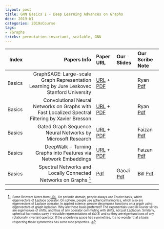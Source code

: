 ```yaml
---
layout: post
title: GNN Basics I - Deep Learning Advances on Graphs 
desc: 2019-W1
categories: 2019sCourse
tags:
- 7Graphs
tricks: permutation-invariant, scalable, GNN
---
```





| Index | Papers Info | Paper URL| Our Slides |Our Scribe Note |
| -----: | -------------------------------: | :----- | :----- | :----- | 
| Basics | GraphSAGE: Large-scale Graph Representation Learning  by Jure Leskovec Stanford University  |  [URL](http://www.ipam.ucla.edu/abstract/?tid=14555&pcode=DLT2018) + [PDF](https://papers.nips.cc/paper/6703-inductive-representation-learning-on-large-graphs.pdf) |  | Ryan [Pdf]() | 
| Basics  | Convolutional Neural Networks on Graphs with Fast Localized Spectral Filtering by Xavier Bresson  |  [URL](http://www.ipam.ucla.edu/abstract/?tid=14506&pcode=DLT2018) + [PDF](http://helper.ipam.ucla.edu/publications/dlt2018/dlt2018_14506.pdf) |  | Ryan [Pdf]() | 
| Basics| Gated Graph Sequence Neural Networks by Microsoft Research  |  [URL](https://www.youtube.com/watch?v=cWIeTMklzNg) + [PDF](https://arxiv.org/abs/1511.05493) |  | Faizan [Pdf]() |
| Basics | DeepWalk - Turning Graphs into Features via Network Embeddings  |  [URL](https://www.youtube.com/watch?v=aZNtHJwfIVg) + [PDF](http://www.perozzi.net/publications/14_kdd_deepwalk.pdf)|  | Faizan [Pdf]() | 
| Basics |   Spectral Networks and Locally Connected Networks on Graphs [^1] | [Pdf](https://arxiv.org/abs/1312.6203) | GaoJi [Pdf]() | Bill [Pdf]() | 


[^1]: <sub><sup> Some Relevant Notes from [URL](https://mathoverflow.net/questions/231987/why-decompose-a-function-with-eigenvectors-of-laplace-operator). On periodic domain, people always use Fourier basis, which eigenvectors of Laplace operator. On sphere, people use spherical harmonics, which also are eigenvectors of Laplace operator. In applied science, people decompose functions on a graph using eigenvectors of graph laplacian. Why are these basis preferred? The exponentials used in Fourier series are eigenvalues of shifts, and thus of any operator commuting with shifts, not just Laplacian. Similarly, spherical harmonics carry irreducible representations of 𝑆𝑂(3) and so they are eigenfunctions of any rotationally invariant operator. If the underlying space has symmetries, it's no wonder that a basis respecting those symmetries has some nice properties. </sup></sub>


